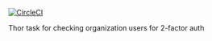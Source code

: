 [![CircleCI](https://circleci.com/gh/viewthespace/mfa-watchdog.svg?style=svg)](https://circleci.com/gh/viewthespace/mfa-watchdog)

Thor task for checking organization users for 2-factor auth

